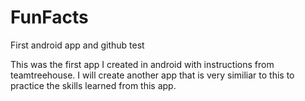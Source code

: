 # FunFacts
First android app and github test

This was the first app I created in android with instructions from teamtreehouse. I will create another app that is very
similiar to this to practice the skills learned from this app. 
